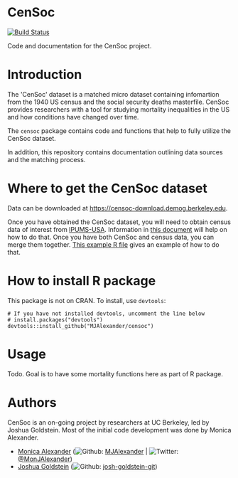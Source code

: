 # CenSoc 

[![Build Status](https://travis-ci.org/MJAlexander/censoc.svg?branch=master)](https://travis-ci.org/MJAlexander/censoc)

Code and documentation for the CenSoc project. 

# Introduction
The 'CenSoc' dataset is a matched micro dataset containing infomartion from the 1940 US census and the social security deaths masterfile. CenSoc provides researchers with a tool for studying mortality inequalities in the US and how conditions have changed over time. 

The `censoc` package contains code and functions that help to fully utilize the CenSoc dataset. 

In addition, this repository contains documentation outlining data sources and the matching process. 

# Where to get the CenSoc dataset

Data can be downloaded at https://censoc-download.demog.berkeley.edu. 

Once you have obtained the CenSoc dataset, you will need to obtain census data of interest from [IPUMS-USA](https://usa.ipums.org/usa/). Information in [this document](https://censoc.demog.berkeley.edu/articles/ipums_document.html) will help on how to do that. Once you have both CenSoc and census data, you can merge them together. [This example R file](https://github.com/MJAlexander/censoc/blob/master/ipums_merge_example.R) gives an example of how to do that. 


# How to install R package
This package is not on CRAN. To install, use `devtools`:

```
# If you have not installed devtools, uncomment the line below
# install.packages("devtools")
devtools::install_github("MJAlexander/censoc")
```

# Usage 

Todo. Goal is to have some mortality functions here as part of R package. 


# Authors 

CenSoc is an on-going project by researchers at UC Berkeley, led by Joshua Goldstein. Most of the initial code development was done by Monica Alexander.

- [Monica Alexander](https://www.monicaalexander.com/) (![Github](http://i.imgur.com/9I6NRUm.png): [MJAlexander](https://github.com/MJAlexander) | ![Twitter](http://i.imgur.com/wWzX9uB.png): [@MonJAlexander](https://twitter.com/monjalexander))
- [Joshua Goldstein](http://www.site.demog.berkeley.edu/josh-goldstein) (![Github](http://i.imgur.com/9I6NRUm.png): [josh-goldstein-git](https://github.com/josh-goldstein-git))

